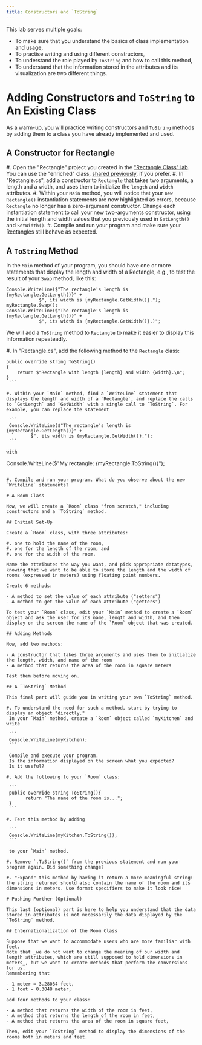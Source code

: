 ```yaml
---
title: Constructors and `ToString`
---
```


This lab serves multiple goals:

- To make sure that you understand the basics of class implementation and usage,
- To practise writing and using different constructors,
- To understand the role played by `ToString` and how to call this method,
- To understand that the information stored in the attributes and its visualization are two different things.

# Adding Constructors and `ToString` to An Existing Class

As a warm-up, you will practice writing constructors and `ToString` methods by adding them to a class you have already implemented and used.

## A Constructor for Rectangle

#. Open the "Rectangle" project you created in the ["Rectangle Class" lab](../Rectangle/). You can use the "enriched" class, [shared previously](https://csci-1301.github.io/labs/Rectangle/Enriched_Rectangle.zip), if you prefer.
#. In "Rectangle.cs", add a constructor to `Rectangle` that takes two arguments, a length and a width, and uses them to initialize the `length` and `width` attributes.
#. Within your `Main` method, you will notice that your `new Rectangle()` instantiation statements are now highlighted as errors, because `Rectangle` no longer has a zero-argument constructor. Change each instantiation statement to call your new two-arguments constructor, using the initial length and width values that you previously used in `SetLength()` and `SetWidth()`.
#. Compile and run your program and make sure your Rectangles still behave as expected.

## A `ToString` Method

In the `Main` method of your program, you should have one or more statements that display the length and width of a Rectangle, e.g., to test the result of your `Swap` method, like this:

```
Console.WriteLine($"The rectangle's length is {myRectangle.GetLength()}" +
            $", its width is {myRectangle.GetWidth()}.");
myRectangle.Swap();
Console.WriteLine($"The rectangle's length is {myRectangle.GetLength()}" +
            $", its width is {myRectangle.GetWidth()}.)";
```

We will add a `ToString` method to `Rectangle` to make it easier to display this information repeateadly. 

#. In "Rectangle.cs", add the following method to the `Rectangle` class:

   ```
   public override string ToString()
   {
       return $"Rectangle with length {length} and width {width}.\n";
   }
	```

#. Within your `Main` method, find a `WriteLine` statement that displays the length and width of a `Rectangle`, and replace the calls to `GetLength` and `GetWidth` with a single call to `ToString`. For example, you can replace the statement

    ```
    Console.WriteLine($"The rectangle's length is {myRectangle.GetLength()}" +
            $", its width is {myRectangle.GetWidth()}.");
    ```

   with

   ```
   Console.WriteLine($"My rectangle: {myRectangle.ToString()}");
   ```

#. Compile and run your program. What do you observe about the new `WriteLine` statements?

# A Room Class

Now, we will create a `Room` class "from scratch," including constructors and a `ToString` method.

## Initial Set-Up

Create a `Room` class, with three attributes: 

#. one to hold the name of the room, 
#. one for the length of the room, and
#. one for the width of the room.

Name the attributes the way you want, and pick appropriate datatypes, knowing that we want to be able to store the length and the width of rooms (expressed in meters) using floating point numbers.

Create 6 methods:

- A method to set the value of each attribute ("setters")
- A method to get the value of each attribute ("getters")

To test your `Room` class, edit your `Main` method to create a `Room` object and ask the user for its name, length and width, and then display on the screen the name of the `Room` object that was created.

## Adding Methods

Now, add two methods:

- A constructor that takes three arguments and uses them to initialize the length, width, and name of the room
- A method that returns the area of the room in square meters

Test them before moving on.

## A `ToString` Method

This final part will guide you in writing your own `ToString` method.

#. To understand the need for such a method, start by trying to display an object "directly."
	In your `Main` method, create a `Room` object called `myKitchen` and write

	```
	Console.WriteLine(myKitchen);
	```

	Compile and execute your program.
	Is the information displayed on the screen what you expected?
	Is it useful?

#. Add the following to your `Room` class:

	```
	public override string ToString(){
		  return "The name of the room is...";
	}
	```

#. Test this method by adding

    ```
    Console.WriteLine(myKitchen.ToString());
    ```

    to your `Main` method.

#. Remove `.ToString()` from the previous statement and run your program again. Did something change?

#. "Expand" this method by having it return a more meaningful string: the string returned should also contain the name of the room and its dimensions in meters. Use format specifiers to make it look nice!

# Pushing Further (Optional)

This last (optional) part is here to help you understand that the data stored in attributes is not necessarily the data displayed by the `ToString` method.

## Internationalization of the Room Class

Suppose that we want to accommodate users who are more familiar with feet.
Note that _we do not want to change the meaning of our width and length attributes, which are still supposed to hold dimensions in meters_, but we want to create methods that perform the conversions for us.
Remembering that

- 1 meter = 3.28084 feet,
- 1 foot = 0.3048 meter,

add four methods to your class:

- A method that returns the width of the room in feet,
- A method that returns the length of the room in feet,
- A method that returns the area of the room in square feet,

Then, edit your `ToString` method to display the dimensions of the rooms both in meters and feet.
